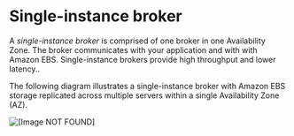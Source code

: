 # Single\-instance broker<a name="rabbitmq-broker-architecture-single-instance"></a>

A *single\-instance broker* is comprised of one broker in one Availability Zone\. The broker communicates with your application and with with Amazon EBS\. Single\-instance brokers provide high throughput and lower latency\.\.

The following diagram illustrates a single\-instance broker with Amazon EBS storage replicated across multiple servers within a single Availability Zone \(AZ\)\.

![\[Image NOT FOUND\]](http://docs.aws.amazon.com/amazon-mq/latest/developer-guide/images/amazon-mq-architecture-single-broker-deployment-ebs.png)